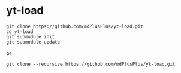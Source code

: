 yt-load
=======
```
git clone https://github.com/mdPlusPlus/yt-load.git
cd yt-load
git submodule init
git submodule update
```
or
```
git clone --recursive https://github.com/mdPlusPlus/yt-load.git
```